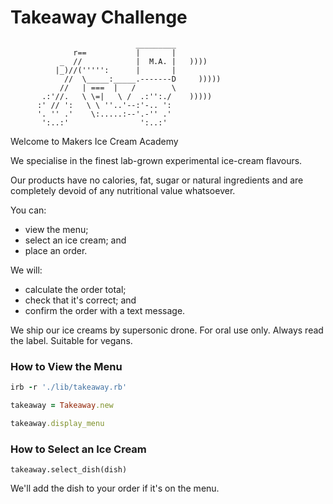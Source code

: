 Takeaway Challenge
==================
```
                            _________
              r==           |       |
           _  //            |  M.A. |   ))))
          |_)//(''''':      |       |
            //  \_____:_____.-------D     )))))
           //   | ===  |   /        \
       .:'//.   \ \=|   \ /  .:'':./    )))))
      :' // ':   \ \ ''..'--:'-.. ':
      '. '' .'    \:.....:--'.-'' .'
       ':..:'                ':..:'

 ```

Welcome to Makers Ice Cream Academy

We specialise in the finest lab-grown experimental ice-cream flavours.

Our products have no calories, fat, sugar or natural ingredients and are completely devoid of any nutritional value whatsoever.

You can:
- view the menu;
- select an ice cream; and
- place an order.

We will:
- calculate the order total;
- check that it's correct; and
- confirm the order with a text message.

We ship our ice creams by supersonic drone. For oral use only. Always read the label. Suitable for vegans.

<h3>How to View the Menu</h3>


```rb
irb -r './lib/takeaway.rb'

takeaway = Takeaway.new

takeaway.display_menu
```

<h3>How to Select an Ice Cream</h3>

```
takeaway.select_dish(dish)
```

We'll add the dish to your order if it's on the menu.
